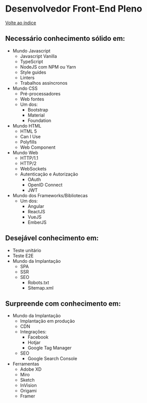Desenvolvedor Front-End Pleno
=============================

[Volte ao índice](README.md)

## Necessário conhecimento sólido em:

* Mundo Javascript
  - Javascript Vanilla
  - TypeScript
  - NodeJS com NPM ou Yarn
  - Style guides
  - Linters
  - Trabalhos assíncronos
* Mundo CSS
  - Pré-processadores
  - Web fontes
  - Um dos:
    - Bootstrap
    - Material
    - Foundation
* Mundo HTML
  - HTML 5
  - Can I Use
  - Polyfills
  - Web Component
* Mundo Web
  - HTTP/1.1
  - HTTP/2
  - WebSockets
  - Autenticação e Autorização
    - OAuth
    - OpenID Connect
    - JWT
* Mundo dos Frameworks/Bibliotecas
  - Um dos:
    - Angular
    - ReactJS
    - VueJS
    - EmberJS

## Desejável conhecimento em:

* Teste unitário
* Teste E2E
* Mundo da Implantação
  - SPA
  - SSR
  - SEO
    - Robots.txt
    - Sitemap.xml

## Surpreende com conhecimento em:

* Mundo da Implantação
  - Implantação em produção
  - CDN
  - Integrações:
    - Facebook
    - Hotjar
    - Google Tag Manager
  - SEO
    - Google Search Console
* Ferramentas
  - Adobe XD
  - Miro
  - Sketch
  - InVision
  - Origami
  - Framer
